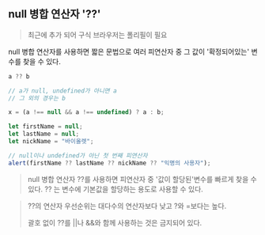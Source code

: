 ## null 병합 연산자 '??'

> 최근에 추가 되어 구식 브라우저는 폴리필이 필요

null 병합 연산자를 사용하면 짧은 문법으로 여러 피연산자 중 그 값이
'확정되어있는' 변수를 찾을 수 있다.

~~~javascript
a ?? b

// a가 null, undefined가 아니면 a
// 그 외의 경우는 b

x = (a !== null && a !== undefined) ? a : b;
~~~

~~~javascript
let firstName = null;
let lastName = null;
let nickName = "바이올렛";

// null이나 undefined가 아닌 첫 번째 피연산자
alert(firstName ?? lastName ?? nickName ?? "익명의 사용자");
~~~

> null 병합 연산자 ??를 사용하면 피연산자 중 '값이 할당된'변수를 빠르게 찾을 수 있다.
> ?? 는 변수에 기본값을 할당하는 용도로 사용할 수 있다.

> ??의 연산자 우선순위는 대다수의 연산자보다 낮고 ?와 =보다는 높다.
> 
> 괄호 없이 ??를 ||나 &&와 함께 사용하는 것은 금지되어 있다.